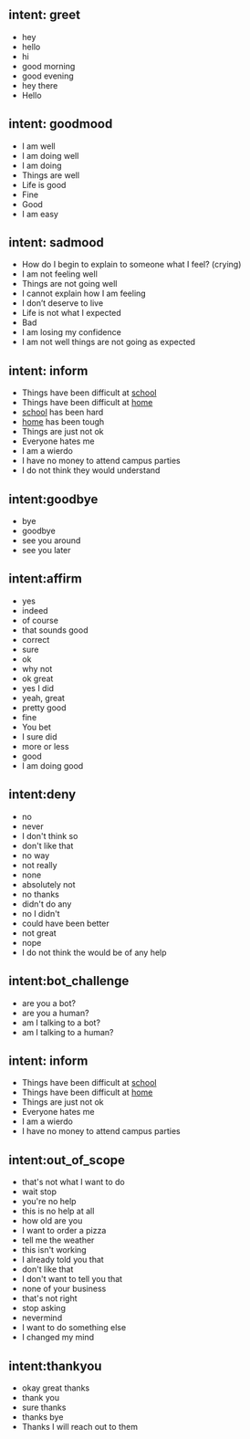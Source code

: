 ## intent: greet
- hey
- hello
- hi
- good morning
- good evening
- hey there
- Hello

## intent: goodmood
- I am well
- I am doing well
- I am doing 
- Things are well
- Life is good
- Fine
- Good
- I am easy

## intent: sadmood
- How do I begin to explain to someone what I feel? (crying)
- I am not feeling well
- Things are not going well
- I cannot explain how I am feeling
- I don’t deserve to live
- Life is not what I expected
- Bad
- I am losing my confidence
- I am not well things are not going as expected

## intent: inform
- Things have been difficult at [school](place)
- Things have been difficult at [home](place)
- [school](place) has been hard
- [home](place) has been tough
- Things are just not ok
- Everyone hates me
- I am a wierdo
- I have no money to attend campus parties
- I do not think they would understand





## intent:goodbye
- bye
- goodbye
- see you around
- see you later

## intent:affirm
- yes
- indeed
- of course
- that sounds good
- correct
- sure
- ok
- why not
- ok great
- yes I did
- yeah, great
- pretty good
- fine
- You bet
- I sure did
- more or less
- good
- I am doing good

## intent:deny
- no
- never
- I don't think so
- don't like that
- no way
- not really
- none
- absolutely not
- no thanks
- didn't do any
- no I didn't
- could have been better
- not great
- nope
- I do not think the would be of any help

## intent:bot_challenge
- are you a bot?
- are you a human?
- am I talking to a bot?
- am I talking to a human?

## intent: inform
- Things have been difficult at [school](place)
- Things have been difficult at [home](place)
- Things are just not ok
- Everyone hates me
- I am a wierdo
- I have no money to attend campus parties

## intent:out_of_scope
- that's not what I want to do
- wait stop
- you're no help
- this is no help at all
- how old are you
- I want to order a pizza
- tell me the weather
- this isn't working
- I already told you that
- don't like that
- I don't want to tell you that
- none of your business
- that's not right
- stop asking
- nevermind
- I want to do something else
- I changed my mind

## intent:thankyou
- okay great thanks
- thank you
- sure thanks
- thanks bye
- Thanks I will reach out to them  



